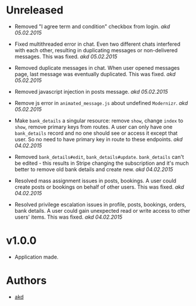 # Unreleased

* Removed "I agree term and condition" checkbox from login.
_akd 05.02.2015_

* Fixed multithreaded error in chat.
Even two different chats interfered with each other, resulting in duplicating
messages or non-delivered messages. This was fixed.
_akd 05.02.2015_

* Removed duplicate messages in chat.
When user opened messages page, last message was eventually duplicated. This
was fixed.
_akd 05.02.2015_

* Removed javascript injection in posts message.
_akd 05.02.2015_

* Remove js error in `animated_message.js` about undefined `Modernizr`.
_akd 05.02.2015_

* Make `bank_details` a singular resource: remove `show`, change `index` to
`show`, remove primary keys from routes.
A user can only have one `bank_details` record and no one should see or access
it except that user. So no need to have primary key in route to these
endpoints.
_akd 04.02.2015_

* Removed `bank_details#edit`, `bank_details#update`.
`bank_details` can't be edited - this results in Stripe changing the
subscription and it's much better to remove old bank details and create new.
_akd 04.02.2015_

* Resolved mass assignment issues in posts, bookings.
A user could create posts or bookings on behalf of other users. This was fixed.
_akd 04.02.2015_

* Resolved privilege escalation issues in profile, posts, bookings, orders,
bank details.
A user could gain unexpected read or write access to other users' items. This
was fixed.
_akd 04.02.2015_

# v1.0.0

* Application made.

# Authors

* [akd](https://github.com/KudryashovAV)
